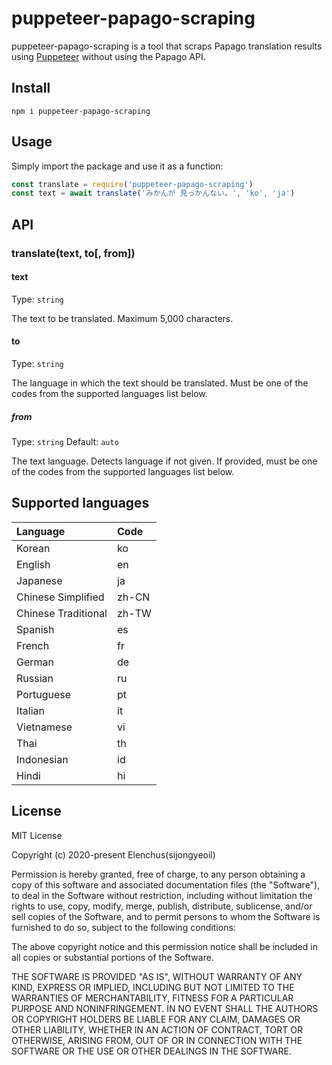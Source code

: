 # puppeteer-papago-scraping

puppeteer-papago-scraping is a tool that scraps Papago translation results using [Puppeteer](https://github.com/puppeteer/puppeteer) without using the Papago API.

## Install

```
npm i puppeteer-papago-scraping
```

## Usage

Simply import the package and use it as a function:

```javascript
const translate = require('puppeteer-papago-scraping')
const text = await translate('みかんが 見っかんない。', 'ko', 'ja')
```

## API

### translate(text, to[, from])

#### text

Type: `string`

The text to be translated. Maximum 5,000 characters.

#### to

Type: `string`

The language in which the text should be translated. Must be one of the codes from the supported languages list below.

##### from

Type: `string` Default: `auto`

The text language. Detects language if not given. If provided, must be one of the codes from the supported languages list below.

## Supported languages

|Language|Code|
|:---|:---|
|Korean|ko|
|English|en|
|Japanese|ja|
|Chinese Simplified|zh-CN|
|Chinese Traditional|zh-TW|
|Spanish|es|
|French|fr|
|German|de|
|Russian|ru|
|Portuguese|pt|
|Italian|it|
|Vietnamese|vi|
|Thai|th|
|Indonesian|id|
|Hindi|hi|

## License

MIT License

Copyright (c) 2020-present Elenchus(sijongyeoil)

Permission is hereby granted, free of charge, to any person obtaining a copy
of this software and associated documentation files (the "Software"), to deal
in the Software without restriction, including without limitation the rights
to use, copy, modify, merge, publish, distribute, sublicense, and/or sell
copies of the Software, and to permit persons to whom the Software is
furnished to do so, subject to the following conditions:

The above copyright notice and this permission notice shall be included in all
copies or substantial portions of the Software.

THE SOFTWARE IS PROVIDED "AS IS", WITHOUT WARRANTY OF ANY KIND, EXPRESS OR
IMPLIED, INCLUDING BUT NOT LIMITED TO THE WARRANTIES OF MERCHANTABILITY,
FITNESS FOR A PARTICULAR PURPOSE AND NONINFRINGEMENT. IN NO EVENT SHALL THE
AUTHORS OR COPYRIGHT HOLDERS BE LIABLE FOR ANY CLAIM, DAMAGES OR OTHER
LIABILITY, WHETHER IN AN ACTION OF CONTRACT, TORT OR OTHERWISE, ARISING FROM,
OUT OF OR IN CONNECTION WITH THE SOFTWARE OR THE USE OR OTHER DEALINGS IN THE
SOFTWARE.

